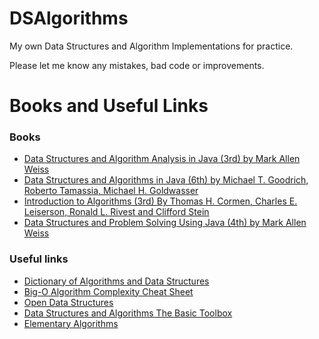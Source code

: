 # DSAlgorithms
My own Data Structures and Algorithm Implementations for practice.

Please let me know any mistakes, bad code or improvements.

# Books and Useful Links
### Books
 * [Data Structures and Algorithm Analysis in Java (3rd) by Mark Allen Weiss](https://users.cis.fiu.edu/~weiss/#dsaajava3)
 * [Data Structures and Algorithms in Java (6th) by Michael T. Goodrich, Roberto Tamassia, Michael H. Goldwasser](https://www.wiley.com/en-us/Data+Structures+and+Algorithms+in+Java%2C+6th+Edition-p-9781118771334)
 * [Introduction to Algorithms (3rd) By Thomas H. Cormen, Charles E. Leiserson, Ronald L. Rivest and Clifford Stein](https://mitpress.mit.edu/books/introduction-algorithms)
 * [Data Structures and Problem Solving Using Java (4th) by Mark Allen Weiss](https://users.cis.fiu.edu/~weiss/#dsj4)
### Useful links
 * [Dictionary of Algorithms and Data Structures](https://xlinux.nist.gov/dads/)
 * [Big-O Algorithm Complexity Cheat Sheet](https://bigocheatsheet.com/)
 * [Open Data Structures](https://opendatastructures.org/)
 * [Data Structures and Algorithms The Basic Toolbox](https://people.mpi-inf.mpg.de/~mehlhorn/Toolbox.html)
 * [Elementary Algorithms](https://sites.google.com/site/algoxy/home)
